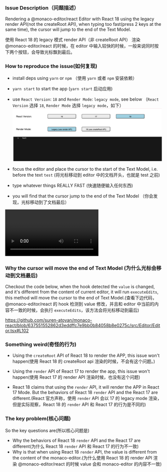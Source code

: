 ### Issue Description（问题描述）

Rendering a @monaco-editor/react Editor with React 18 using the legacy render API(not the createRoot API), when typing too fast(press 2 keys at the same time), the cursor will jump to the end of the Text Model.

使用 React 18 的 legacy 模式 render API（非 createRoot API） 渲染 @monaco-editor/react 的时候，在 editor 中输入较快的时候，一般来说同时按下两个按钮，会导致光标飘到最后。

### How to reproduce the issue(如何复现)

- install deps using `yarn` or `npm` （使用 `yarn` 或者 `npm` 安装依赖）

- `yarn start` to start the app (`yarn start` 启动应用)

- use `React Version`: `18` and `Render Mode`: `legacy mode`, see below （`React Version` 选择 `18`, `Render Mode` 选择 `legacy mode`，如下）
  ![](./reproduce-issue.png)

- focus the editor and place the cursor to the start of the Text Model, i.e. before the text `test` (将光标移动到 editor 中的文档开头，也就是 test 之前)

- type whatever things REALLY FAST (快速随便输入任何东西)

- you will find that the cursor jump to the end of the Text Model （你会发现，光标移动到了文档最后）

![](./reproduce-issue.mov)

### Why the cursor will move the end of Text Model (为什么光标会移动到文档最后)

Checkout the code below, when the hook detected the `value` is changed, and it's different from the content of current editor, it will run `executeEdits`, this method will move the cursor to the end of Text Model.(查看下边代码，@monaco-editor/react 的 hook 检测到 value 修改，并且和 editor 中当前的内容不一致的时候，会执行 `executeEdits`，该方法会将光标移动到最后)

https://github.com/suren-atoyan/monaco-react/blob/637551552862d3eddffc7e9bb0b84058b8e0275c/src/Editor/Editor.tsx#L102

### Something weird(奇怪的行为)

- Using the `createRoot` API of React 18 to render the APP, this issue won't happen(使用 React 18 的 createRoot api 渲染的时候，不会有这个问题。)

- Using the `render` API of React 17 to render the app, this issue won't happen(使用 React 17 的 render API 渲染时候，也没有这个问题)

- React 18 claims that using the `render` API, it will render the APP in React 17 Mode. But the behaviors of React 18 `render` API and the React 17 are different.(React 官方声称，使用 `render` API 会以 17 的 legacy mode 渲染，但是实际观察，React 18 的 `render` API 和 React 17 的行为是不同的)

### The key problem(核心问题)

So the key questions are(所以核心问题是)

- Why the behaviors of React 18 `render` API and the React 17 are different(为什么 React 18 `render` API 和 React 17 的行为不一致)
- Why is that when using React 18 `render` API, the value is different from the content of the monaco-editor.(为什么使用 React 18 的 render API 渲染 @monaco-editor/react 的时候 value 会和 monaco-editor 的内容不一致)
